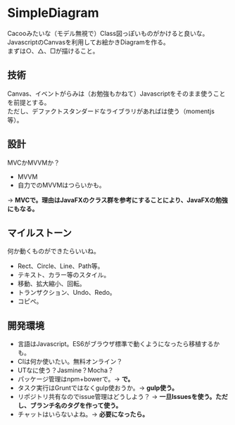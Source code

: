 # SimpleDiagram
Cacooみたいな（モデル無視で）Class図っぽいものがかけると良いな。  
JavascriptのCanvasを利用してお絵かきDiagramを作る。  
まずは○、△、□が描けること。  


## 技術
Canvas、イベントがらみは（お勉強もかねて）Javascriptをそのまま使うことを前提とする。  
ただし、デファクトスタンダードなライブラリがあればは使う（momentjs等）。

## 設計
MVCかMVVMか？
* MVVM  
 * 自力でのMVVMはつらいかも。

→ **MVCで。理由はJavaFXのクラス群を参考にすることにより、JavaFXの勉強にもなる。**

## マイルストーン
何か動くものができたらいいね。
* Rect、Circle、Line、Path等。
* テキスト、カラー等のスタイル。
* 移動、拡大縮小、回転。
* トランザクション、Undo、Redo。
* コピペ。

## 開発環境
* 言語はJavascript。ES6がブラウザ標準で動くようになったら移植するかも。
* CIは何か使いたい。無料オンライン？
* UTなに使う？Jasmine？Mocha？
* パッケージ管理はnpm+bowerで。→ **で。**
* タスク実行はGruntではなくgulp使おうか。→ **gulp使う。**
* リポジトリ共有なのでissue管理はどうしよう？ → **一旦Issuesを使う。ただし、ブランチ名のタグを作って使う。**
* チャットはいらないよね。→ **必要になったら。**
